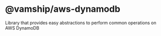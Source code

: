 # @vamship/aws-dynamodb

Library that provides easy abstractions to perform common operations on AWS DynamoDB
